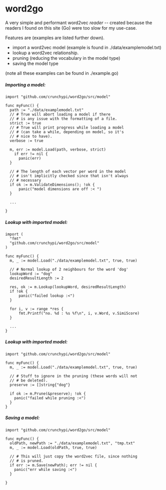 # word2go


A very simple and performant word2vec _reader_ -- created because the readers I found on this site (Go) were too slow for my use-case.


Features are (examples are listed further down).
- import a word2vec model (example is found in ./data/examplemodel.txt)
- lookup a word2vec relationship.
- pruning (reducing the vocabulary in the model type)
- saving the model type


(note all these examples can be found in ./example.go)


##### Importing a model:
```
import "github.com/crunchypi/word2go/src/model"

func myFunc() {
  path := "./data/examplemodel.txt"
  // # True will abort loading a model if there
  // # is any issue with the formatting of a file.
  strict := true
  // # True will print progress while loading a model
  // # (can take a while, depending on model, so it's
  // # nice to have).
  verbose := true
  
  m, err := model.Load(path, verbose, strict)
    if err != nil {
      panic(err)
  }
  
  // # The length of each vector per word in the model
  // # isn't implicitly checked since that isn't always
  // # necessary
  if ok := m.ValidateDimensions(); !ok {
      panic("model dimensions are off :< ")
  }
  
  ...

}
```



##### Lookup with imported model:
```
import (
  "fmt"
  "github.com/crunchypi/word2go/src/model"
)

func myFunc() {
  m, _ := model.Load("./data/examplemodel.txt", true, true)
  
  // # Normal lookup of 2 neighbours for the word 'dog'
  lookupWord := "dog"
  desiredResultLength := 2
  
  res, ok := m.Lookup(lookupWord, desiredResultLength)
  if !ok {
      panic("failed lookup :<")
  }
  
  for i, v := range *res {
      fmt.Printf("no. %d : %s %f\n", i, v.Word, v.SimiScore)
  }
  
  ...
}
```



##### Lookup with imported model:
```
import "github.com/crunchypi/word2go/src/model"

func myFunc() {
  m, _ := model.Load("./data/examplemodel.txt", true, true)
  
  // # Stuff to ignore in the pruning (these words will not
  // # be deleted).
  preserve := []string{"dog"}
  
  if ok := m.Prune(&preserve); !ok {
    panic("failed while pruning :<")
  }
}
```


##### Saving a model:
```
import "github.com/crunchypi/word2go/src/model"

func myFunc() {
  oldPath, newPath := "./data/examplemodel.txt", "tmp.txt"
  m, _ := model.Load(oldPath, true, true)
  
  // # This will just copy the word2vec file, since nothing
  // # is pruned.
  if err := m.Save(newPath); err != nil {
    panic("err while saving :<")
  }

}

```
